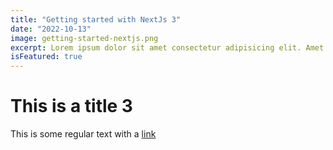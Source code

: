 ```yaml
---
title: "Getting started with NextJs 3"
date: "2022-10-13"
image: getting-started-nextjs.png
excerpt: Lorem ipsum dolor sit amet consectetur adipisicing elit. Amet nobis ad quaerat modi quibusdam itaque at vitae voluptatibus, similique deleniti.
isFeatured: true
---
```


# This is a title 3

This is some regular text with a [link](https://google.com)
